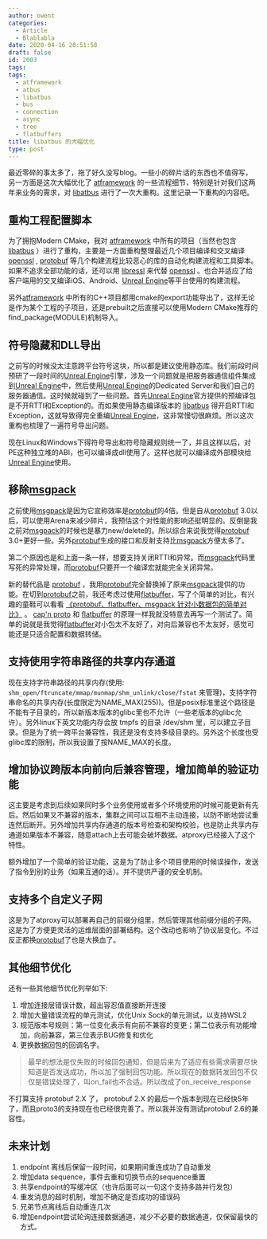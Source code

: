 ```yaml
---
author: owent
categories:
  - Article
  - Blablabla
date: 2020-04-16 20:51:58
draft: false
id: 2003
tags: 
tags: 
  - atframework
  - atbus
  - libatbus
  - bus
  - connection
  - async
  - tree
  - flatbuffers
title: libatbus 的大幅优化
type: post
---
```


最近零碎的事太多了，拖了好久没写blog。一些小的碎片话的东西也不值得写，另一方面是这次大幅优化了 [atframework][1] 的一些流程细节，特别是针对我们这两年来业务的需求，对 [libatbus][2] 进行了一次大重构。这里记录一下重构的内容吧。

重构工程配置脚本
----------------------------------------------

为了拥抱Modern CMake，我对 [atframework][1] 中所有的项目（当然也包含 [libatbus][2] ）进行了重构，主要是一方面重构整理最近几个项目编译和交叉编译 [openssl][4] , [protobuf][3] 等几个构建流程比较恶心的库的自动化构建流程和工具脚本。如果不追求全部功能的话，还可以用 [libressl][5] 来代替 [openssl][4] 。也合并适应了给客户端用的交叉编译iOS、Android、[Unreal Engine][6]等平台使用的构建流程。

另外[atframework][1] 中所有的C++项目都用cmake的export功能导出了，这样无论是作为某个工程的子项目，还是prebuilt之后直接可以使用Modern CMake推荐的find_package(MODULE)机制导入。

符号隐藏和DLL导出
----------------------------------------------

之前写的时候没太注意跨平台符号这块，所以都是建议使用静态库。我们前段时间预研了一段时间的[Unreal Engine][6]引擎，涉及一个问题就是把服务器通信组件集成到[Unreal Engine][6]中，然后使用[Unreal Engine][6]的Dedicated Server和我们自己的服务器通信。这时候就碰到了一些问题。首先[Unreal Engine][6]官方提供的预编译包是不开RTTI和Exception的。而如果使用静态编译版本的 [libatbus][2] 得开启RTTI和Exception，这就导致得完全重编[Unreal Engine][6]，这非常慢切很麻烦。所以这次重构也梳理了一遍符号导出问题。

现在Linux和Windows下得符号导出和符号隐藏规则统一了，并且这样以后，对PE这种独立堆的ABI，也可以编译成dll使用了。这样也就可以编译成外部模块给[Unreal Engine][6]使用。

移除[msgpack][7]
----------------------------------------------

之前使用[msgpack][7]是因为它宣称效率是[protobuf][4]的4倍。但是自从[protobuf][4] 3.0以后，可以使用Arena来减少碎片，我预估这个对性能的影响还挺明显的。反倒是我之前对[msgpack][7]的时候也是暴力new/delete的。所以综合来说我觉得[protobuf][4] 3.0+更好一些。另外[protobuf][4]生成的接口和反射支持比[msgpack][7]方便太多了。

第二个原因也是和上面一条一样，想要支持关闭RTTI和异常。而[msgpack][7]代码里写死的异常处理，而[protobuf][4]只要开一个编译宏就能完全关闭异常。

新的替代品是 [protobuf][4] ，我用[protobuf][4]完全替换掉了原来[msgpack][7]提供的功能。在切到[protobuf][4]之前，我还考虑过使用[flatbuffer][8]，写了个简单的对比，有兴趣的童鞋可以看看 [《protobuf、flatbuffer、msgpack 针对小数据包的简单对比》][10] 。 [cap'n proto][9] 和 [flatbuffer][8] 的原理一样我就没特意去再写一个测试了。简单的说就是我觉得[flatbuffer][8]对小包太不友好了，对向后兼容也不太友好，感觉可能还是只适合配置和数据转储。

支持使用字符串路径的共享内存通道
----------------------------------------------

现在支持字符串路径的共享内存(使用: ```shm_open/ftruncate/mmap/munmap/shm_unlink/close/fstat``` 来管理)，支持字符串命名的共享内存(长度限定为NAME_MAX(255))。但是posix标准里这个路径是不能有子目录的，所以新版本版本的glibc里也不允许（一些老版本的glibc允许）。另外linux下英文功能内存会放 tmpfs 的目录 /dev/shm 里，可以建立子目录。但是为了统一跨平台兼容性，我还是没有支持多级目录的。另外这个长度也受glibc库的限制，所以我设置了按NAME_MAX的长度。

增加协议跨版本向前向后兼容管理，增加简单的验证功能
----------------------------------------------

这主要是考虑到后续如果同时多个业务使用或者多个环境使用的时候可能更新有先后。然后如果又不兼容的版本，集群之间可以互相不主动连接，以防不断地尝试重连然后断开。另外增加共享内存通道的版本号检查和架构校验，也是防止共享内存通道如果版本不兼容，随意attach上去可能会破坏数据。atproxy已经接入了这个特性。

额外增加了一个简单的验证功能，这是为了防止多个项目使用的时候误操作，发送了指令到别的业务（如果互通的话）。并不提供严谨的安全机制。

支持多个自定义子网
----------------------------------------------

这是为了atproxy可以部署再自己的前缀分组里，然后管理其他前缀分组的子网。这是为了方便更灵活的运维层面的部署结构。这个改动也影响了协议层变化。不过反正都换[protobuf][4]了也是大换血了。

其他细节优化
----------------------------------------------

还有一些其他细节优化列举如下:

1. 增加连接层错误计数，超出容忍值直接断开连接
2. 增加大量错误流程的单元测试，优化Unix Sock的单元测试，以支持WSL2
3. 规范版本号规则：第一位变化表示有向前不兼容的变更；第二位表示有功能增加，向前兼容，第三位表示BUG修复和优化
4. 更换数据回包的回调名字。
  > 最早的想法是仅失败的时候回包通知，但是后来为了适应有些需求需要尽快知道是否发送成功，所以加了强制回包功能。所以现在的数据转发回包不仅仅是错误处理了，叫on_fail也不合适。所以改成了on_receive_response

不打算支持 protobuf 2.X 了， protobuf 2.X 的最后一个版本到现在已经快5年了，而且proto3的支持现在也已经很完善了。所以我并没有测试protobuf 2.6的兼容性。

未来计划
----------------------------------------------

1. endpoint 离线后保留一段时间，如果期间重连成功了自动重发
2. 增加data sequence，事件去重和切换节点的sequence重置
3. 共享endpoint的写缓冲区（也许后面可以一句这个支持多路并行发包）
4. 重发消息的超时机制，增加不确定是否成功的错误码
5. 兄弟节点离线后自动重连几次
6. 增加endpoint尝试轮询连接数据通道，减少不必要的数据通道，仅保留最快的方式。

[1]: https://github.com/atframework/
[2]: https://github.com/atframework/libatbus
[3]: https://github.com/protocolbuffers/protobuf
[4]: https://www.openssl.org/
[5]: https://www.libressl.org/
[6]: https://www.unrealengine.com
[7]: https://msgpack.org/
[8]: https://github.com/google/flatbuffers
[9]: https://capnproto.org/
[10]: https://owent.net/2019/1908.html
